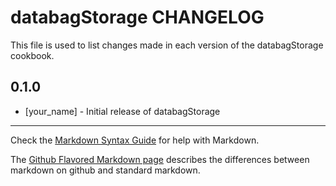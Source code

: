 # databagStorage CHANGELOG

This file is used to list changes made in each version of the databagStorage cookbook.

## 0.1.0
- [your_name] - Initial release of databagStorage

- - -
Check the [Markdown Syntax Guide](http://daringfireball.net/projects/markdown/syntax) for help with Markdown.

The [Github Flavored Markdown page](http://github.github.com/github-flavored-markdown/) describes the differences between markdown on github and standard markdown.
